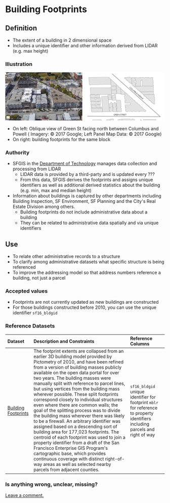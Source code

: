 # Building Footprints

## Definition

* The extent of a building in 2 dimensional space
* Includes a unique identifier and other information derived from LIDAR \(e.g. max height\)

### Illustration

![Building footprints are the extent or envelope of a building structure. Here they are pictured in 3D and 2D for the same block on Green Street. ](../../.gitbook/assets/footprints.png)

* On left: Oblique view of Green St facing north between Columbus and Powell \( Imagery: © 2017 Google; Left Panel Map Data: © 2017 Google\)
* On right: building footprints for the same block

### Authority

* SFGIS in the [Department of Technology](https://tech.sfgov.org/) manages data collection and processing from LIDAR
  * LIDAR data is provided by a third-party and is updated every ???
  * From this data, SFGIS derives the footprints and assigns unique identifiers as well as additional derived statistics about the building \(e.g. min, max and median height\)
* Information about buildings is captured by other departments including Building Inspection, SF Environment, SF Planning and the City's Real Estate Division among others.
  * Building footprints do not include administrative data about a building
  * They can be related to administrative data spatially and via unique identifiers

## Use

* To relate other administrative records to a structure
* To clarify among administrative datasets what specific structure is being referenced
* To improve the addressing model so that address numbers reference a building, not just a parcel

### Accepted values

* Footprints are not currently updated as new buildings are constructed
* For those buildings constructed before 2010, you can use the unique identifier `sf16_bldgid`

### Reference Datasets

| Dataset | Description and Constraints | Reference Columns |
| :--- | :--- | :--- |
| [Building Footprints](https://data.sfgov.org/Housing-and-Buildings/Building-Footprints/72ai-zege) | The footprint extents are collapsed from an earlier 3D building model provided by Pictometry of 2010, and have been refined from a version of building masses publicly available on the open data portal for over two years. The building masses were manually split with reference to parcel lines, but using vertices from the building mass wherever possible. These split footprints correspond closely to individual structures even where there are common walls; the goal of the splitting process was to divide the building mass wherever there was likely to be a firewall. An arbitrary identifier was assigned based on a descending sort of building area for 177,023 footprints. The centroid of each footprint was used to join a property identifier from a draft of the San Francisco Enterprise GIS Program's cartographic base, which provides continuous coverage with distinct right-of-way areas as well as selected nearby parcels from adjacent counties. | `sf16_bldgid` unique identifier for footprint   `mblr` for reference to property identifiers including parcels and right of way |

### Is anything wrong, unclear, missing?

[Leave a comment.](https://github.com/DataSF/draft-publishing-standards/issues/new?title=Comment:Building-Footprints&body=Comment:Building-Footprints)

